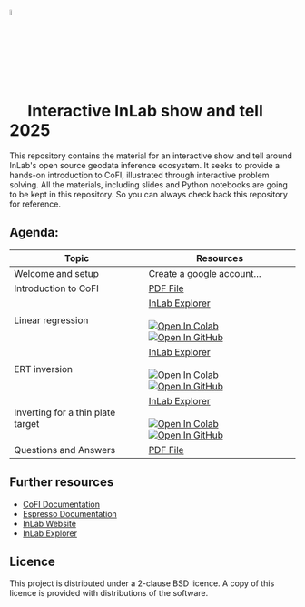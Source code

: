 # <img src="https://raw.githubusercontent.com/inlab-geo/cofi/main/docs/source/_static/latte_art_cropped.png" width="5%" style="vertical-align:bottom"/> Interactive InLab show and tell 2025

This repository contains the material for an interactive show and tell around InLab's open source geodata inference ecosystem. It seeks to provide a hands-on introduction to CoFI, illustrated through interactive problem solving.  All the materials, including slides and Python notebooks are going to be kept in this repository. So you can always check back this repository for reference.


## Agenda:

| Topic | Resources |
|  --- | --- |
| Welcome and setup | Create a google account... |
| Introduction to CoFI | [PDF File](https://github.com/inlab-geo/inlab-workshop-2024/blob/main/files/intro.pdf) |
| Linear regression | [InLab Explorer](https://inlab.au/inlab-explorer/)  <br> <br>  [![Open In Colab](https://img.shields.io/badge/open%20in-Colab-b5e2fa?logo=googlecolab&style=flat-square&color=ffd670&labelColor=f8f9fa)](https://colab.research.google.com/github/inlab-geo/cofi-examples/blob/main/tutorials/linear_regression/linear_regression.ipynb) [![Open In GitHub](https://img.shields.io/badge/open%20in-GitHub-171515?logo=github&labelColor=f8f9fa&style=flat-square&logoColor=171515)](https://github.com/inlab-geo/cofi-examples/blob/main/tutorials/linear_regression/linear_regression.ipynb) |
| ERT inversion | [InLab Explorer](https://inlab.au/inlab-explorer/)  <br> <br> [![Open In Colab](https://img.shields.io/badge/open%20in-Colab-b5e2fa?logo=googlecolab&style=flat-square&color=ffd670&labelColor=f8f9fa)](https://github.com/inlab-geo/cofi-examples/blob/main/tutorials/electrical_resistivity_tomography/electrical_resistivity_tomography.ipynb) [![Open In GitHub](https://img.shields.io/badge/open%20in-GitHub-171515?logo=github&labelColor=f8f9fa&style=flat-square&logoColor=171515)](https://github.com/inlab-geo/cofi-examples/blob/main/tutorials/electrical_resistivity_tomography/electrical_resistivity_tomography.ipynb) |
| Inverting for a thin plate target | [InLab Explorer](https://inlab.au/inlab-explorer/)  <br> <br> [![Open In Colab](https://img.shields.io/badge/open%20in-Colab-b5e2fa?logo=googlecolab&style=flat-square&color=ffd670&labelColor=f8f9fa)](https://colab.research.google.com/github/inlab-geo/cofi-examples/blob/main/tutorials/thin_plate_inversion/thin_plate_inversion.ipynb) [![Open In GitHub](https://img.shields.io/badge/open%20in-GitHub-171515?logo=github&labelColor=f8f9fa&style=flat-square&logoColor=171515)](https://github.com/inlab-geo/cofi-examples/blob/main/tutorials/thin_plate_inversion/thin_plate_inversion.ipynb)  |
| Questions and Answers | [PDF File](https://github.com/inlab-geo/inlab-workshop-2024/blob/main/files/outro.pdf) |


## Further resources

- [CoFI Documentation](https://cofi.readthedocs.io)
- [Espresso Documentation](https://geo-espresso.readthedocs.io)
- [InLab Website](https://inlab.au)
- [InLab Explorer](https://inlab.au/inlab-explorer/)

## Licence

This project is distributed under a 2-clause BSD licence. A copy of this licence is 
provided with distributions of the software.
